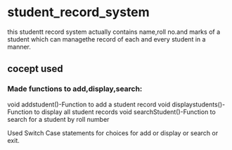  # student_record_system
this studentt record system actually contains name,roll no.and marks of a student which can managethe record of each and every student in a manner.

## cocept used
### Made functions to add,display,search:
void  addstudent()-Function to add a student record
void displaystudents()-Function to display all student records
void searchStudent()-Function to search for a student by roll number

Used Switch Case statements for choices for add or display or search or exit.
